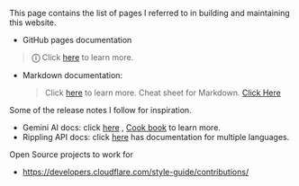 This page contains the list of pages I referred to in building and maintaining this website. 
* GitHub pages documentation
 >  **&#9432;** Click [here](https://docs.github.com/en/pages) to learn more.
* Markdown documentation:
  > Click [here](https://docs.github.com/en/get-started/writing-on-github/getting-started-with-writing-and-formatting-on-github/basic-writing-and-formatting-syntax) to learn more.
  > Cheat sheet for Markdown. [Click Here](https://www.markdownguide.org/cheat-sheet/)

Some of the release notes I follow for inspiration. 
* Gemini AI docs: click [here](https://ai.google.dev/api) , [Cook book](https://github.com/google-gemini/cookbook?tab=readme-ov-file) to learn more.
* Rippling API docs: click [here](https://developer.rippling.com/documentation/rest-api/reference/list-business-partners) has documentation for multiple languages. 

Open Source projects to work for
* https://developers.cloudflare.com/style-guide/contributions/

